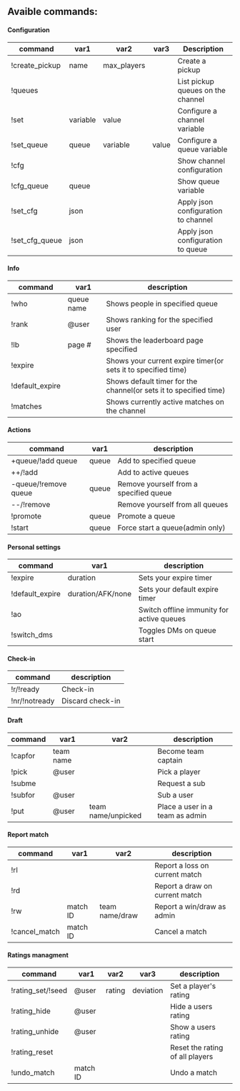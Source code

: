 ## Avaible commands:
#### Configuration
| command        | var1     | var2        | var3  | Description                         |
|----------------|----------|-------------|-------|-------------------------------------|
| !create_pickup | name     | max_players |       | Create a pickup                     |
| !queues        |          |             |       | List pickup queues on the channel   |
| !set           | variable | value       |       | Configure a channel variable        |
| !set_queue     | queue    | variable    | value | Configure a queue variable          |
| !cfg           |          |             |       | Show channel configuration          |
| !cfg_queue     | queue    |             |       | Show queue variable                 |
| !set_cfg       | json     |             |       | Apply json configuration to channel |
| !set_cfg_queue | json     |             |       | Apply json configuration to queue   |

#### Info
| command         | var1            | description                                                       |
|-----------------|-----------------|-------------------------------------------------------------------|
| !who            | queue name      | Shows people in specified queue                                   |
| !rank           | @user           | Shows ranking for the specified user                              |
| !lb             | page #          | Shows the leaderboard page specified                              |
| !expire         |                 | Shows your current expire timer(or sets it to specified time)     |
| !default_expire |                 | Shows default timer for the channel(or sets it to specified time) |
| !matches        |                 | Shows currently active matches on the channel                     |

#### Actions
| command              | var1  | description                            |
|----------------------|-------|----------------------------------------|
| +queue/!add queue    | queue | Add to specified queue                 |
| ++/!add              |       | Add to active queues                   |
| -queue/!remove queue | queue | Remove yourself from a specified queue |
| --/!remove           |       | Remove yourself from all queues        |
| !promote             | queue | Promote a queue                        |
| !start               | queue | Force start a queue(admin only)        |

#### Personal settings
| command         | var1              | description                               |
|-----------------|-------------------|-------------------------------------------|
| !expire         | duration          | Sets your expire timer                    |
| !default_expire | duration/AFK/none | Sets your default expire timer            |
| !ao             |                   | Switch offline immunity for active queues |
| !switch_dms     |                   | Toggles DMs on queue start                |

#### Check-in
| command       | description      |
|---------------|------------------|
| !r/!ready     | Check-in         |
| !nr/!notready | Discard check-in |

#### Draft
| command | var1      | var2               | description                     |
|---------|-----------|--------------------|---------------------------------|
| !capfor | team name |                    | Become team captain             |
| !pick   | @user     |                    | Pick a player                   |
| !subme  |           |                    | Request a sub                   |
| !subfor | @user     |                    | Sub a user                      |
| !put    | @user     | team name/unpicked | Place a user in a team as admin |

#### Report match
| command       | var1     | var2           | description                    |
|---------------|----------|----------------|--------------------------------|
| !rl           |          |                | Report a loss on current match |
| !rd           |          |                | Report a draw on current match |
| !rw           | match ID | team name/draw | Report a win/draw as admin     |
| !cancel_match | match ID |                | Cancel a match                 |

#### Ratings managment
| command           | var1     | var2   | var3      | description                     |
|-------------------|----------|--------|-----------|---------------------------------|
| !rating_set/!seed | @user    | rating | deviation | Set a player's rating           |
| !rating_hide      | @user    |        |           | Hide a users rating             |
| !rating_unhide    | @user    |        |           | Show a users rating             |
| !rating_reset     |          |        |           | Reset the rating of all players |
| !undo_match       | match ID |        |           | Undo a match                    |
